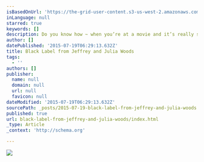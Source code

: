 ```yaml
---
isBasedOnUrl: 'https://the-grid-user-content.s3-us-west-2.amazonaws.com/c00fb228-cbcd-42fe-a162-c5c58b18c27a.gif'
inLanguage: null
starred: true
keywords: []
description: Do you know how ~ when you’re at a movie and it’s really spellbinding … and toward the end you become totally mesmerized ~ waiting.  And then there’s a crescendo that builds higher and higher until the final moment. You are full of emotion and drained of emotion. You just sit there. The entire theatre is quiet. No one moves. Everyone is wrapped up in their own thoughts while the impact of the ending soaks in.
author: []
datePublished: '2015-07-19T06:29:13.632Z'
title: Black Label from Jeffrey and Julia Woods
tags:
  - ''
authors: []
publisher:
  name: null
  domain: null
  url: null
  favicon: null
dateModified: '2015-07-19T06:29:13.632Z'
sourcePath: _posts/2015-07-19-black-label-from-jeffrey-and-julia-woods.md
published: true
url: black-label-from-jeffrey-and-julia-woods/index.html
_type: Article
_context: 'http://schema.org'

---
```

![](https://the-grid-user-content.s3-us-west-2.amazonaws.com/c00fb228-cbcd-42fe-a162-c5c58b18c27a.gif)